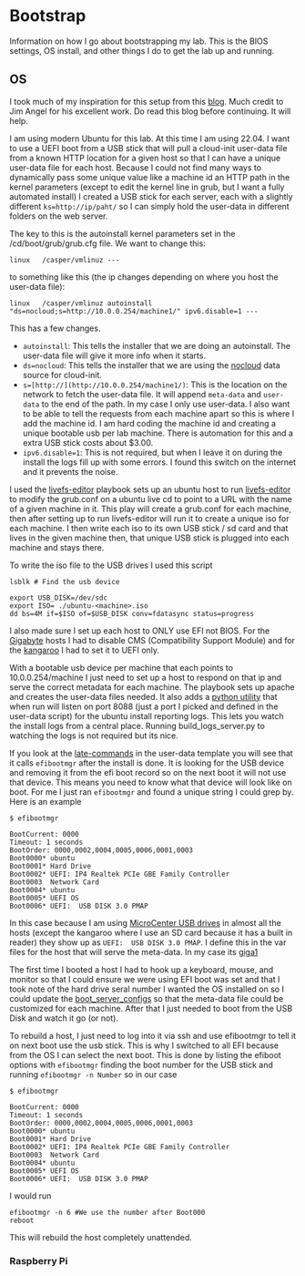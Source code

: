 # Bootstrap

Information on how I go about bootstrapping my lab.  This is the BIOS settings, OS install, and other things I do to get the lab up and running.

## OS

I took much of my inspiration for this setup from this [blog](https://www.jimangel.io/posts/automate-ubuntu-22-04-lts-bare-metal/).  Much credit to Jim Angel for his excellent work. Do read this blog before continuing. It will help.

I am using modern Ubuntu for this lab.  At this time I am using 22.04.  I want to use a UEFI boot from a USB stick that will pull a cloud-init user-data file from a known HTTP location for a given host so that I can have a unique user-data file for each host.  Because I could not find many ways to dynamically pass some unique value like a machine id an HTTP path in the kernel parameters (except to edit the kernel line in grub, but I want a fully automated install) I created a USB stick for each server, each with a slightly different `ks=http://ip/paht/` so I can simply hold the user-data in different folders on the web server.

The key to this is the autoinstall kernel parameters set in the /cd/boot/grub/grub.cfg file.  We want to change this:

```
linux   /casper/vmlinuz ---
```

to something like this (the ip changes depending on where you host the user-data file):

```
linux   /casper/vmlinuz autoinstall "ds=nocloud;s=http://10.0.0.254/machine1/" ipv6.disable=1 ---
```

This has a few changes.  

- `autoinstall`: This tells the installer that we are doing an autoinstall.  The user-data file will give it more info when it starts.
- `ds=nocloud`: This tells the installer that we are using the [nocloud](https://cloudinit.readthedocs.io/en/latest/reference/datasources/nocloud.html) data source for cloud-init.
- `s=[http://](http://10.0.0.254/machine1/)`: This is the location on the network to fetch the user-data file.  It will append `meta-data` and `user-data` to the end of the path.  In my case I only use user-data.   I also want to be able to tell the requests from each machine apart so this is where I add the machine id.  I am hard coding the machine id and creating a unique bootable usb per lab machine.  There is automation for this and a extra USB stick costs about $3.00.
- `ipv6.disable=1`: This is not required, but when I leave it on during the install the logs fill up with some errors.  I found this switch on the internet and it prevents the noise.

I used the [livefs-editor](./ansible/playbooks/livefs-editor.yaml) playbook sets up an ubuntu host to run [livefs-editor](https://github.com/mwhudson/livefs-editor) to modify the grub.conf on a ubuntu live cd to point to a URL with the name of a given machine in it.  This play will create a grub.conf for each machine, then after setting up to run livefs-editor will run it to create a unique iso for each machine. I then write each iso to its own USB stick / sd card and that lives in the given machine then, that unique USB stick is plugged into each machine and stays there.

To write the iso file to the USB drives I used this script

```shell
lsblk # Find the usb device
 
export USB_DISK=/dev/sdc
export ISO= ./ubuntu-<machine>.iso
dd bs=4M if=$ISO of=$USB_DISK conv=fdatasync status=progress
```

I also made sure I set up each host to ONLY use EFI not BIOS.  For the [Gigabyte](./README.md#node-type-1) hosts I had to disable CMS (Compatibility Support Module) and for the [kangaroo](./README.md#kangaroo) I had to set it to UEFI only.

With a bootable usb device per machine that each points to 10.0.0.254/machine I just need to set up a host to respond on that ip and serve the correct metadata for each machine.  The [](./ansible/playbooks/boot-server.yaml) playbook sets up apache and creates the user-data files needed. It also adds a [python utility](./ansible/playbooks/files/build_logs_server.py) that when run will listen on port 8088 (just a port I picked and defined in the user-data script) for the ubuntu install reporting logs.  This lets you watch the install logs from a central place.  Running build_logs_server.py to watching the logs is not required but its nice.

If you look at the [late-commands](./ansible/playbooks/templates/user-data.j2) in the user-data template you will see that it calls `efibootmgr` after the install is done.  It is looking for the USB device and removing it from the efi boot record so on the next boot it will not use that device.  This means you need to know what that device will look like on boot.  For me I just ran `efibootmgr` and found a unique string I could grep by.  Here is an example

```shell
$ efibootmgr

BootCurrent: 0000
Timeout: 1 seconds
BootOrder: 0000,0002,0004,0005,0006,0001,0003
Boot0000* ubuntu
Boot0001* Hard Drive
Boot0002* UEFI: IP4 Realtek PCIe GBE Family Controller
Boot0003  Network Card
Boot0004* ubuntu
Boot0005* UEFI OS
Boot0006* UEFI:  USB DISK 3.0 PMAP
```

In this case because I am using [MicroCenter USB drives](https://www.amazon.com/dp/B09YCXYVCL) in almost all the hosts (except the kangaroo where I use an SD card because it has a built in reader) they show up as `UEFI:  USB DISK 3.0 PMAP`.  I define this in the var files for the host that will serve the meta-data.  In my case its [giga1](./ansible/inventory/host_vars/giga1.local.json)

The first time I booted a host I had to hook up a keyboard, mouse, and monitor so that I could ensure we were using EFI boot was set and that I took note of the hard drive seral number I wanted the OS installed on so I could update the [boot_server_configs](./ansible/inventory/host_vars/giga1.local.json) so that the meta-data file could be customized for each machine.  After that I just needed to boot from the USB Disk and watch it go (or not).

To rebuild a host, I just need to log into it via ssh and use efibootmgr to tell it on next boot use the usb stick.  This is why I switched to all EFI because from the OS I can select the next boot.  This is done by listing the efiboot options with `efibootmgr` finding the boot number for the USB stick and running `efibootmgr -n Number` so in our case

```shell
$ efibootmgr

BootCurrent: 0000
Timeout: 1 seconds
BootOrder: 0000,0002,0004,0005,0006,0001,0003
Boot0000* ubuntu
Boot0001* Hard Drive
Boot0002* UEFI: IP4 Realtek PCIe GBE Family Controller
Boot0003  Network Card
Boot0004* ubuntu
Boot0005* UEFI OS
Boot0006* UEFI:  USB DISK 3.0 PMAP
```

I would run

```shell
efibootmgr -n 6 #We use the number after Boot000
reboot
```

This will rebuild the host completely unattended.


### Raspberry Pi
